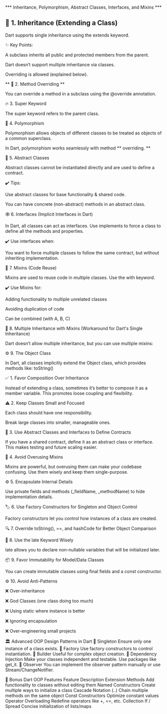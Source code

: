 *** Inheritance, Polymorphism, Abstract Classes, Interfaces, and Mixins ***
## 🔗 1. Inheritance (Extending a Class) 

Dart supports single inheritance using the extends keyword.

✨ Key Points:

A subclass inherits all public and protected members from the parent.


Dart doesn’t support multiple inheritance via classes.


Overriding is allowed (explained below).


** 🔄 2. Method Overriding **


You can override a method in a subclass using the @override annotation.

🔥 3. Super Keyword

The super keyword refers to the parent class.

🧩 4. Polymorphism

Polymorphism allows objects of different classes to be treated as objects of a common superclass.

In Dart, polymorphism works seamlessly with method ** overriding. **


🧰 5. Abstract Classes

Abstract classes cannot be instantiated directly and are used to define a contract.

✔️ Tips:

Use abstract classes for base functionality & shared code.


You can have concrete (non-abstract) methods in an abstract class.


🕸️ 6. Interfaces (Implicit Interfaces in Dart)

In Dart, all classes can act as interfaces. Use implements to force a class to define all the methods and properties.

✔️ Use interfaces when:

You want to force multiple classes to follow the same contract, but without inheriting implementation.


🧬 7. Mixins (Code Reuse)

Mixins are used to reuse code in multiple classes. Use the with keyword.

✔️ Use Mixins for:

Adding functionality to multiple unrelated classes


Avoiding duplication of code


Can be combined (with A, B, C)



📂 8. Multiple Inheritance with Mixins (Workaround for Dart's Single Inheritance)

Dart doesn’t allow multiple inheritance, but you can use multiple mixins:

⚙️ 9. The Object Class

In Dart, all classes implicitly extend the Object class, which provides methods like:
toString()


✅ 1. Favor Composition Over Inheritance

Instead of extending a class, sometimes it’s better to compose it as a member variable. This promotes loose coupling and flexibility.

⚠️ 2. Keep Classes Small and Focused

Each class should have one responsibility.


Break large classes into smaller, manageable ones.

🔑 3. Use Abstract Classes and Interfaces to Define Contracts

If you have a shared contract, define it as an abstract class or interface. This makes testing and future scaling easier.

🚀 4. Avoid Overusing Mixins

Mixins are powerful, but overusing them can make your codebase confusing. Use them wisely and keep them single-purpose.

⚙️ 5. Encapsulate Internal Details

Use private fields and methods (_fieldName, _methodName) to hide implementation details.

🏷️ 6. Use Factory Constructors for Singleton and Object Control

Factory constructors let you control how instances of a class are created.

🔍 7. Override toString(), ==, and hashCode for Better Object Comparison

🔄 8. Use the late Keyword Wisely

late allows you to declare non-nullable variables that will be initialized later.

📦 9. Favor Immutability for Model/Data Classes

You can create immutable classes using final fields and a const constructor.

⚙️ 10. Avoid Anti-Patterns

❌ Over-inheritance

 ❌ God Classes (one class doing too much)

 ❌ Using static where instance is better

 ❌ Ignoring encapsulation

 ❌ Over-engineering small projects

🏛️ Advanced OOP Design Patterns in Dart
🔹 Singleton
Ensure only one instance of a class exists.
🔹 Factory
Use factory constructors to control instantiation.
🔹 Builder
Useful for complex object creation.
🔹 Dependency Injection
Make your classes independent and testable. Use packages like get_it.
🔹 Observer
You can implement the observer pattern manually or use Stream/ChangeNotifier.

🌟 Bonus Dart OOP Features
Feature
Description
Extension Methods
Add functionality to classes without editing them
Named Constructors
Create multiple ways to initialize a class
Cascade Notation (..)
Chain multiple methods on the same object
Const Constructors
Optimize constant values
Operator Overloading
Redefine operators like +, ==, etc.
Collection If / Spread
Concise initialization of lists/maps




